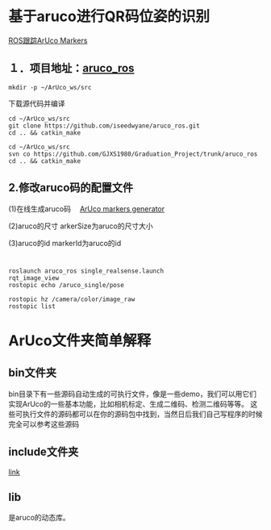# 基于aruco进行QR码位姿的识别
[ROS跟踪ArUco Markers](https://blog.csdn.net/learning_tortosie/article/details/83147232)

## １．项目地址：[aruco_ros](https://github.com/pal-robotics/aruco_ros)
```
mkdir -p ~/ArUco_ws/src
```
下载源代码并编译
```
cd ~/ArUco_ws/src
git clone https://github.com/iseedwyane/aruco_ros.git
cd .. && catkin_make
```
```
cd ~/ArUco_ws/src
svn co https://github.com/GJXS1980/Graduation_Project/trunk/aruco_ros
cd .. && catkin_make
```
## 2.修改aruco码的配置文件　
(1)在线生成aruco码　
[ArUco markers generator](http://chev.me/arucogen/)

(2)aruco的尺寸
arkerSize为aruco的尺寸大小

(3)aruco的id
markerId为aruco的id

# 
```
roslaunch aruco_ros single_realsense.launch
rqt_image_view 
rostopic echo /aruco_single/pose
```
```
rostopic hz /camera/color/image_raw
rostopic list
```

# ArUco文件夹简单解释
## bin文件夹
bin目录下有一些源码自动生成的可执行文件，像是一些demo，我们可以用它们实现ArUco的一些基本功能，比如相机标定、生成二维码、检测二维码等等。
这些可执行文件的源码都可以在你的源码包中找到，当然日后我们自己写程序的时候完全可以参考这些源码
## include文件夹
[link](https://blog.csdn.net/weixin_43053387/article/details/84952557)
## lib
是aruco的动态库。
